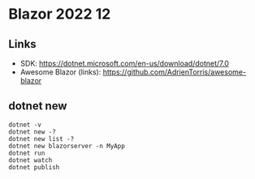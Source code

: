 # Blazor 2022 12

## Links

- SDK: https://dotnet.microsoft.com/en-us/download/dotnet/7.0
- Awesome Blazor (links): https://github.com/AdrienTorris/awesome-blazor

## dotnet new

```
dotnet -v
dotnet new -?
dotnet new list -?
dotnet new blazorserver -n MyApp
dotnet run
dotnet watch
dotnet publish
```
